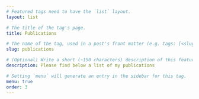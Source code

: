 ```yaml
---
# Featured tags need to have the `list` layout.
layout: list

# The title of the tag's page.
title: Publications

# The name of the tag, used in a post's front matter (e.g. tags: [<slug>]).
slug: publications

# (Optional) Write a short (~150 characters) description of this featured tag.
description: Please find below a list of my publications

# Setting `menu` will generate an entry in the sidebar for this tag.
menu: true
order: 3
---
```






